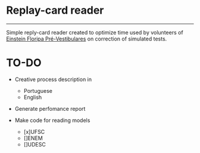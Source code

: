 # Replay-card reader
-------------------
Simple reply-card reader created to optimize time used by volunteers of 
[Einstein Floripa Pré-Vestibulares](https://einsteinfloripa.xyz/) on correction of simulated tests.

# TO-DO

* Creative process description in
    - Portuguese
    - English

* Generate perfomance report

* Make code for reading models
    - [x]UFSC
    - []ENEM
    - []UDESC

